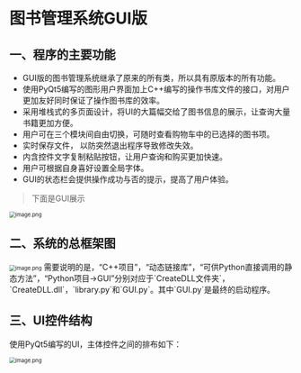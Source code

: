 # 图书管理系统GUI版
## 一、程序的主要功能

- GUI版的图书管理系统继承了原来的所有类，所以具有原版本的所有功能。
- 使用PyQt5编写的图形用户界面加上C++编写的操作书库文件的接口，对用户更加友好同时保证了操作图书库的效率。
- 采用堆栈式的多页面设计，将UI的大篇幅交给了图书信息的展示，让查询大量书籍更加方便。
- 用户可在三个模块间自由切换，可随时查看购物车中的已选择的图书项。
- 实时保存文件， 以防突然退出程序导致修改失效。
- 内含控件文字复制粘贴按钮，让用户查询和购买更加快速。
- 用户可根据自身喜好设置全局字体。
- GUI的状态栏会提供操作成功与否的提示，提高了用户体验。




> 下面是GUI展示

<img src="https://i.loli.net/2020/07/29/31m75GZn2dWUyuh.png" alt="image.png" style="zoom:67%;" />





## 二、系统的总框架图
<img src="https://i.loli.net/2020/07/29/RH9TWurJzl1KQXV.png" alt="image.png" style="zoom:67%;" />
需要说明的是，“C++项目”，“动态链接库”，“可供Python直接调用的静态方法”，“Python项目->GUI”分别对应于`CreateDLL文件夹`，`CreateDLL.dll`，`library.py`和`GUI.py`。其中`GUI.py`是最终的启动程序。

## 三、UI控件结构
使用PyQt5编写的UI，主体控件之间的排布如下：

<img src="https://i.loli.net/2020/07/30/hKoXt3ASY7BElkR.png" alt="image.png" style="zoom:67%;" />


























